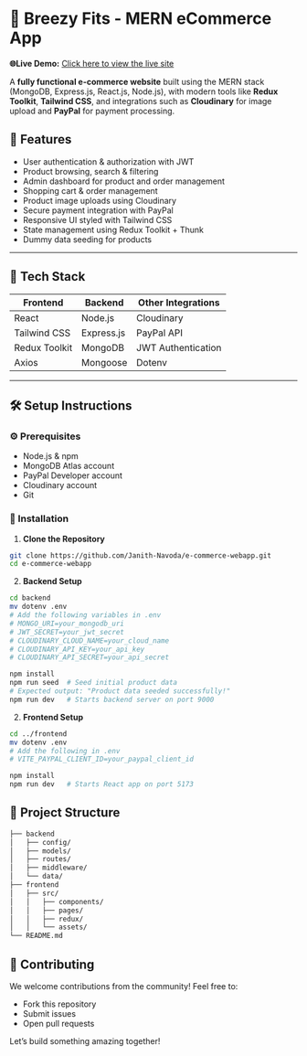 # 🛒 Breezy Fits - MERN eCommerce App
**🌐Live Demo:** [Click here to view the live site](https://e-commerce-webapp-3dx9.vercel.app/)

A **fully functional e-commerce website** built using the MERN stack (MongoDB, Express.js, React.js, Node.js), with modern tools like **Redux Toolkit**, **Tailwind CSS**, and integrations such as **Cloudinary** for image upload and **PayPal** for payment processing.

## 🚀 Features

- User authentication & authorization with JWT
- Product browsing, search & filtering
- Admin dashboard for product and order management
- Shopping cart & order management
- Product image uploads using Cloudinary
- Secure payment integration with PayPal
- Responsive UI styled with Tailwind CSS
- State management using Redux Toolkit + Thunk
- Dummy data seeding for products

---

## 🧪 Tech Stack

| Frontend       | Backend     | Other Integrations  |
| -------------- | ----------- | ------------------- |
| React          | Node.js     | Cloudinary          |
| Tailwind CSS   | Express.js  | PayPal API          |
| Redux Toolkit  | MongoDB     | JWT Authentication  |
| Axios          | Mongoose    | Dotenv              |

---

## 🛠️ Setup Instructions

### ⚙️ Prerequisites

- Node.js & npm
- MongoDB Atlas account
- PayPal Developer account
- Cloudinary account
- Git

### 🔧 Installation

1. **Clone the Repository**

```bash
git clone https://github.com/Janith-Navoda/e-commerce-webapp.git
cd e-commerce-webapp
```

2. **Backend Setup**
```bash
cd backend
mv dotenv .env
# Add the following variables in .env
# MONGO_URI=your_mongodb_uri
# JWT_SECRET=your_jwt_secret
# CLOUDINARY_CLOUD_NAME=your_cloud_name
# CLOUDINARY_API_KEY=your_api_key
# CLOUDINARY_API_SECRET=your_api_secret

npm install
npm run seed  # Seed initial product data
# Expected output: "Product data seeded successfully!"
npm run dev   # Starts backend server on port 9000
```
2. **Frontend Setup**
```bash
cd ../frontend
mv dotenv .env
# Add the following in .env
# VITE_PAYPAL_CLIENT_ID=your_paypal_client_id

npm install
npm run dev   # Starts React app on port 5173
```
## 📁 Project Structure
```bash
├── backend
│   ├── config/
│   ├── models/
│   ├── routes/
│   ├── middleware/
│   └── data/
├── frontend
│   ├── src/
│   │   ├── components/
│   │   ├── pages/
│   │   ├── redux/
│   │   └── assets/
└── README.md
```
## 🙌 Contributing
We welcome contributions from the community! Feel free to:

- Fork this repository
- Submit issues
- Open pull requests
  
Let’s build something amazing together!





